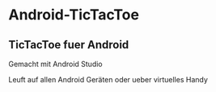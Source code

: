 # Android-TicTacToe
## TicTacToe fuer Android
Gemacht mit Android Studio

Leuft auf allen Android Geräten oder ueber virtuelles Handy
